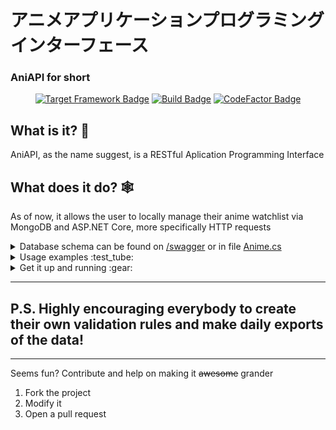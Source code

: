 # アニメアプリケーションプログラミングインターフェース
### AniAPI for short
<div align="center">

  [![Target Framework Badge](https://img.shields.io/badge/dynamic/xml?color=%23512bd4&label=Target&query=%2F%2FTargetFramework%5B1%5D&url=https%3A%2F%2Fraw.githubusercontent.com%2FStanlsSlav%2FAniAPI%2Fmaster%2FAnimeAPI%2AnimeAPI.csproj&logo=.net)](https://dotnet.microsoft.com/download/dotnet/5.0)
  [![Build Badge](https://github.com/StanlsSlav/AniAPI/actions/workflows/main.yml/badge.svg)]("https://github.com/StanlsSlav/AniAPI/actions/workflows/main.yml/badge.svg")
  [![CodeFactor Badge](https://www.codefactor.io/repository/github/stanlsslav/aniapi/badge/main)](https://www.codefactor.io/repository/github/stanlsslav/aniapi/overview/main)

</div>

## What is it? :thinking:
AniAPI, as the name suggest, is a RESTful Aplication Programming Interface

## What does it do? :spider_web:
As of now, it allows the user to locally manage their anime watchlist via MongoDB and ASP[]().NET Core, more specifically HTTP requests

<details>
  <summary>
    Database schema can be found on <a target="_blank" href="https://localhost:5001/swagger">/swagger</a> or in file <a href="./AnimeAPI/Models/Anime.cs">Anime.cs</a>
  </summary>

  ```cs
  class Anime
  {
    [BsonElement("_id")]
    string Id

    [BsonElement("name")]
    string Name

    [BsonElement("finished")]
    bool DoneWatching

    [BsonElement("finished_airing")]
    bool IsAiringFinished

    [BsonElement("current_episode")]
    int CurrentEpisode

    [BsonElement("total_episodes")]
    int TotalEpisodes
  }
  ```

</details>

<details>
  <summary>
    Usage examples :test_tube:
  </summary>

  ***Get all animes***
  ```http
  GET /anime
  ```

  ---

  ***Delete a specific one***
  ```http
  DEL /anime?id=1243
  ```

  ---

  ***Partially update an anime***
  ```http
  PATCH /anime?id=1234&field=name&value=Bleach
  ```

  <div align="center">
    :warning: The id's presented in the examples aren't valid and won't be accepted by the app :warning:
  </div>

</details>


<details>
  <summary>
    Get it up and running :gear:
  </summary>

  - Make sure you have MongoDB installed and there's an instance running
    - The app connects to a passwordless database so make sure of it


  - .Net 5! It's required, click on the *Target* badge


  - Configure your environment variables or set the appropiate flags at the last point
    - `Database` and `Collection`. They're case sensitive!


  - Clone the repo
  ```sh
  git clone https://github.com/StanlsSlav/AniAPI.git \
  cd AniAPI
  ```


  - Run the app and check on <a target="_blank" href="https://localhost:5001/">localhost:5001/</a> if it's up and running
  ```sh
  dotnet run -p ./AnimeAPI -c Release

  # Or with flags
  dotnet run -p ./AnimeAPI -c Release -- -d <DB> -c <col>
  ```

</details>

---

## P.S. Highly encouraging everybody to create their own validation rules and make daily exports of the data!

---

Seems fun? Contribute and help on making it ~~awesome~~ grander
1. Fork the project
2. Modify it
3. Open a pull request
